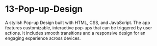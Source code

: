 # 13-Pop-up-Design
A stylish Pop-up Design built with HTML, CSS, and JavaScript. The app features customizable, interactive pop-ups that can be triggered by user actions. It includes smooth transitions and a responsive design for an engaging experience across devices.
